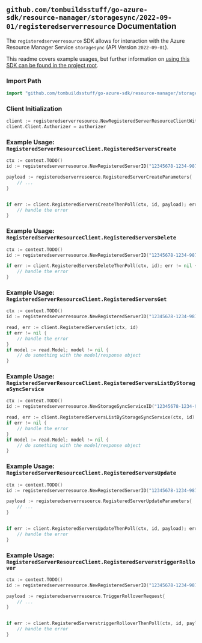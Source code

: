 
## `github.com/tombuildsstuff/go-azure-sdk/resource-manager/storagesync/2022-09-01/registeredserverresource` Documentation

The `registeredserverresource` SDK allows for interaction with the Azure Resource Manager Service `storagesync` (API Version `2022-09-01`).

This readme covers example usages, but further information on [using this SDK can be found in the project root](https://github.com/tombuildsstuff/go-azure-sdk/tree/main/docs).

### Import Path

```go
import "github.com/tombuildsstuff/go-azure-sdk/resource-manager/storagesync/2022-09-01/registeredserverresource"
```


### Client Initialization

```go
client := registeredserverresource.NewRegisteredServerResourceClientWithBaseURI("https://management.azure.com")
client.Client.Authorizer = authorizer
```


### Example Usage: `RegisteredServerResourceClient.RegisteredServersCreate`

```go
ctx := context.TODO()
id := registeredserverresource.NewRegisteredServerID("12345678-1234-9876-4563-123456789012", "example-resource-group", "storageSyncServiceValue", "serverIdValue")

payload := registeredserverresource.RegisteredServerCreateParameters{
	// ...
}


if err := client.RegisteredServersCreateThenPoll(ctx, id, payload); err != nil {
	// handle the error
}
```


### Example Usage: `RegisteredServerResourceClient.RegisteredServersDelete`

```go
ctx := context.TODO()
id := registeredserverresource.NewRegisteredServerID("12345678-1234-9876-4563-123456789012", "example-resource-group", "storageSyncServiceValue", "serverIdValue")

if err := client.RegisteredServersDeleteThenPoll(ctx, id); err != nil {
	// handle the error
}
```


### Example Usage: `RegisteredServerResourceClient.RegisteredServersGet`

```go
ctx := context.TODO()
id := registeredserverresource.NewRegisteredServerID("12345678-1234-9876-4563-123456789012", "example-resource-group", "storageSyncServiceValue", "serverIdValue")

read, err := client.RegisteredServersGet(ctx, id)
if err != nil {
	// handle the error
}
if model := read.Model; model != nil {
	// do something with the model/response object
}
```


### Example Usage: `RegisteredServerResourceClient.RegisteredServersListByStorageSyncService`

```go
ctx := context.TODO()
id := registeredserverresource.NewStorageSyncServiceID("12345678-1234-9876-4563-123456789012", "example-resource-group", "storageSyncServiceValue")

read, err := client.RegisteredServersListByStorageSyncService(ctx, id)
if err != nil {
	// handle the error
}
if model := read.Model; model != nil {
	// do something with the model/response object
}
```


### Example Usage: `RegisteredServerResourceClient.RegisteredServersUpdate`

```go
ctx := context.TODO()
id := registeredserverresource.NewRegisteredServerID("12345678-1234-9876-4563-123456789012", "example-resource-group", "storageSyncServiceValue", "serverIdValue")

payload := registeredserverresource.RegisteredServerUpdateParameters{
	// ...
}


if err := client.RegisteredServersUpdateThenPoll(ctx, id, payload); err != nil {
	// handle the error
}
```


### Example Usage: `RegisteredServerResourceClient.RegisteredServerstriggerRollover`

```go
ctx := context.TODO()
id := registeredserverresource.NewRegisteredServerID("12345678-1234-9876-4563-123456789012", "example-resource-group", "storageSyncServiceValue", "serverIdValue")

payload := registeredserverresource.TriggerRolloverRequest{
	// ...
}


if err := client.RegisteredServerstriggerRolloverThenPoll(ctx, id, payload); err != nil {
	// handle the error
}
```
